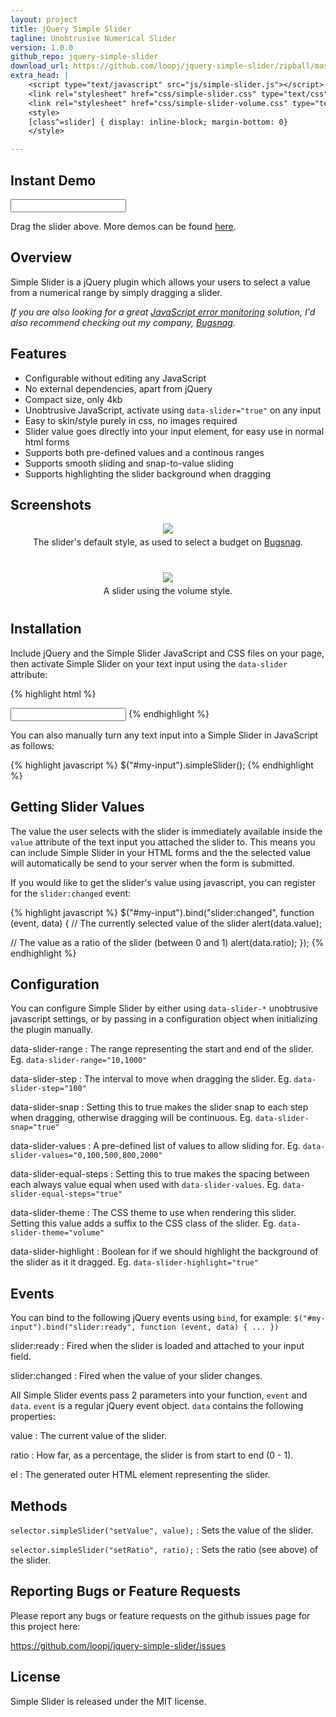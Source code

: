 ```yaml
---
layout: project
title: jQuery Simple Slider
tagline: Unobtrusive Numerical Slider
version: 1.0.0
github_repo: jquery-simple-slider
download_url: https://github.com/loopj/jquery-simple-slider/zipball/master
extra_head: |
    <script type="text/javascript" src="js/simple-slider.js"></script>
    <link rel="stylesheet" href="css/simple-slider.css" type="text/css" />
    <link rel="stylesheet" href="css/simple-slider-volume.css" type="text/css" />
    <style>
    [class^=slider] { display: inline-block; margin-bottom: 0}
    </style>

---
```



Instant Demo
------------
<input type="text" data-slider="true" data-slider-theme="volume" />
<span style="vertical-align: top"></span>
<script>
$("[data-slider]")
  .bind("slider:ready slider:changed", function (event, data) {
    $(this).nextAll("span").html(data.value.toFixed(3));
  });
</script>


Drag the slider above. More demos can be found [here](demo.html).


Overview
--------
Simple Slider is a jQuery plugin which allows your users to select a value
from a numerical range by simply dragging a slider.

*If you are also looking for a great [JavaScript error monitoring](https://bugsnag.com/platforms/javascript) solution, I'd also recommend checking out my company, [Bugsnag](https://bugsnag.com).*

Features
--------
- Configurable without editing any JavaScript
- No external dependencies, apart from jQuery
- Compact size, only 4kb
- Unobtrusive JavaScript, activate using `data-slider="true"` on any input
- Easy to skin/style purely in css, no images required
- Slider value goes directly into your input element, for easy use in normal html forms
- Supports both pre-defined values and a continous ranges
- Supports smooth sliding and snap-to-value sliding
- Supports highlighting the slider background when dragging


Screenshots
-----------
<div style="text-align: center">
  <img src="budget-slider.jpg" style="margin-bottom: 5px"><br>
  The slider's default style, as used to select a budget on <a href="https://bugsnag.com">Bugsnag</a>.
</div>

<div style="text-align: center; margin-top: 40px; margin-bottom: 40px">
  <img src="volume-slider.jpg" style="margin-bottom: 5px"><br>
  A slider using the volume style.
</div>


Installation
------------

Include jQuery and the Simple Slider JavaScript and CSS files on your page,
then activate Simple Slider on your text input using the `data-slider` attribute:

{% highlight html %}
<!-- Include jQuery -->
<script src="http://ajax.googleapis.com/ajax/libs/jquery/1.8.2/jquery.min.js"></script>

<!-- Include Simple Slider JavaScript and CSS -->
<script src="yourfiles/simple-slider.js"></script>
<link href="yourfiles/simple-slider.css" rel="stylesheet" type="text/css" />

<!-- Activate Simple Slider on your input -->
<input type="text" data-slider="true">
{% endhighlight %}

You can also manually turn any text input into a Simple Slider in JavaScript 
as follows:

{% highlight javascript %}
$("#my-input").simpleSlider();
{% endhighlight %}


Getting Slider Values
---------------------

The value the user selects with the slider is immediately available inside the
`value` attribute of the text input you attached the slider to. This means you
can include Simple Slider in your HTML forms and the the selected value will
automatically be send to your server when the form is submitted.

If you would like to get the slider's value using javascript, you can register
for the `slider:changed` event:

{% highlight javascript %}
$("#my-input").bind("slider:changed", function (event, data) {
  // The currently selected value of the slider
  alert(data.value);

  // The value as a ratio of the slider (between 0 and 1)
  alert(data.ratio);
});
{% endhighlight %}


Configuration
-------------

You can configure Simple Slider by either using `data-slider-*` unobtrusive
javascript settings, or by passing in a configuration object when initializing
the plugin manually.

data-slider-range
:   The range representing the start and end of the slider. Eg. 
    `data-slider-range="10,1000"`

data-slider-step
:   The interval to move when dragging the slider. Eg. `data-slider-step="100"`

data-slider-snap
:   Setting this to true makes the slider snap to each step when dragging,
    otherwise dragging will be continuous. Eg. `data-slider-snap="true"`

data-slider-values
:   A pre-defined list of values to allow sliding for.
    Eg. `data-slider-values="0,100,500,800,2000"`

data-slider-equal-steps
:   Setting this to true makes the spacing between each always value equal
    when used with `data-slider-values`. Eg. `data-slider-equal-steps="true"`

data-slider-theme
:   The CSS theme to use when rendering this slider. Setting this value adds
    a suffix to the CSS class of the slider. Eg. `data-slider-theme="volume"`

data-slider-highlight
:   Boolean for if we should highlight the background of the slider as it it
    dragged. Eg. `data-slider-highlight="true"`


Events
------

You can bind to the following jQuery events using `bind`, for example:
`$("#my-input").bind("slider:ready", function (event, data) { ... })`

slider:ready
:   Fired when the slider is loaded and attached to your input field.

slider:changed
:   Fired when the value of your slider changes.

All Simple Slider events pass 2 parameters into your function, `event` and
`data`. `event` is a regular jQuery event object. `data` contains the 
following properties:

value
:   The current value of the slider.

ratio
:   How far, as a percentage, the slider is from start to end (0 - 1).

el
:   The generated outer HTML element representing the slider.


Methods
-------
`selector.simpleSlider("setValue", value);`
:   Sets the value of the slider.

`selector.simpleSlider("setRatio", ratio);`
:   Sets the ratio (see above) of the slider.


Reporting Bugs or Feature Requests
----------------------------------
Please report any bugs or feature requests on the github issues page for this
project here:

<https://github.com/loopj/jquery-simple-slider/issues>


License
-------
Simple Slider is released under the MIT license.

